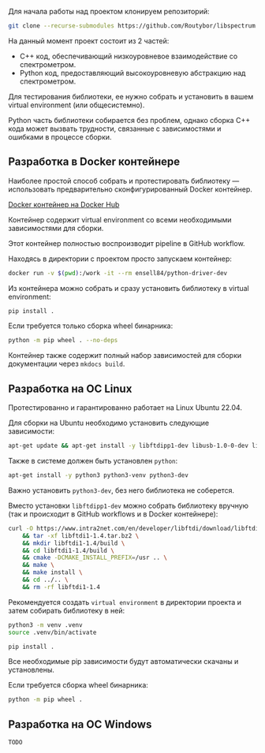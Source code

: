 
Для начала работы над проектом клонируем репозиторий:

```bash
git clone --recurse-submodules https://github.com/Routybor/libspectrum.git
```

На данный момент проект состоит из 2 частей:

- C++ код, обеспечивающий низкоуровневое взаимодействие со спектрометром.
- Python код, предоставляющий высокоуровневую абстракцию над спектрометром.

Для тестирования библиотеки, ее нужно собрать и установить в вашем virtual environment (или общесистемно).

Python часть библиотеки собирается без проблем, однако сборка C++ кода может вызвать трудности, связанные с зависимостями и ошибками в процессе сборки.

## Разработка в Docker контейнере

Наиболее простой способ собрать и протестировать библиотеку — использовать предварительно сконфигурированный Docker контейнер.

[Docker контейнер на Docker Hub](https://hub.docker.com/repository/docker/ensell84/python-driver-dev/general)

Контейнер содержит virtual environment со всеми необходимыми зависимостями для сборки.

Этот контейнер полностью воспроизводит pipeline в GitHub workflow.

Находясь в директории с проектом просто запускаем контейнер:

```bash
docker run -v $(pwd):/work -it --rm ensell84/python-driver-dev
```

Из контейнера можно собрать и сразу установить библиотеку в virtual environment:

```bash
pip install .
```

Если требуется только сборка wheel бинарника:

```bash
python -m pip wheel . --no-deps
```

Контейнер также содержит полный набор зависимостей для сборки документации через `mkdocs build`.
 
## Разработка на ОС Linux

Протестированно и гарантированно работает на Linux Ubuntu 22.04.

Для сборки на Ubuntu необходимо установить следующие зависимости:

```bash
apt-get update && apt-get install -y libftdipp1-dev libusb-1.0-0-dev libboost-dev
```

Также в системе должен быть установлен `python`:

```bash
apt-get install -y python3 python3-venv python3-dev
```

Важно установить `python3-dev`, без него библиотека не соберется.

Вместо установки `libftdipp1-dev` можно собрать библиотеку вручную (так и происходит в GitHub workflows и в Docker контейнере):

```bash
curl -O https://www.intra2net.com/en/developer/libftdi/download/libftdi1-1.4.tar.bz2 \
    && tar -xf libftdi1-1.4.tar.bz2 \
    && mkdir libftdi1-1.4/build \
    && cd libftdi1-1.4/build \
    && cmake -DCMAKE_INSTALL_PREFIX=/usr .. \
    && make \
    && make install \
    && cd ../.. \
    && rm -rf libftdi1-1.4
```

Рекомендуется создать `virtual environment` в директории проекта и затем собирать библиотеку в ней:

```bash
python3 -m venv .venv
source .venv/bin/activate

pip install .
```

Все необходимые pip зависимости будут автоматически скачаны и установлены.

Если требуется сборка wheel бинарника:

```bash
python -m pip wheel .
```

## Разработка на ОС Windows

`TODO`
